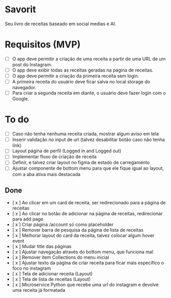 # Savorit

Seu livro de receitas baseado em social medias e AI.

# Requisitos (MVP)

- [ ] O app deve permitir a criação de uma receita a partir de uma URL de um post do Instagram.
- [ ] O app deve exibir todas as receitas geradas na página de receitas.
- [ ] O app deve permitir a criação da primeira receita sem login.
- [ ] A primeira receita do usuário deve ficar salva no local storage do navegador.
- [ ] Para criar a segunda receita em diante, o usuário deve fazer login com o Google.

# To do

- [ ] Caso não tenha nenhuma receita criada, mostrar algum aviso em tela
- [ ] Inserir validação no input de url (talvez desabilitar botão caso não tenha link)
- [ ] Layout página de perfil (Logged in and Logged out)
- [ ] Implementar fluxo de criação de receita
- [ ] Definir, e talvez criar layout no figma de estado de carregamento
- [ ] Ajustar componente de bottom menu para que ele fique igual ao layout, com a aba ativa mais destacada

## Done

- [ x ] Ao clicar em um card de receita, ser redirecionado para a página de receitas
- [ x ] Ao clicar no botão de adicionar na página de receitas, redirecionar para add page
- [ x ] Criar página /account só como placeholder
- [ x ] Remover barra de pesquisa da página de lista de receitas
- [ x ] Melhorar layout do card da receita, talvez colocar algum hover event
- [ x ] Mudar title das páginas
- [ x ] Ajustar navegação através do bottom menu, que funciona mal
- [ x ] Remover item Collections do menu inicial
- [ x ] Ajustar texto da página de criar receita para ficar mais específico o foco no instagram
- [ x ] Tela de adicionar receita (Layout)
- [ x ] Tela de lista de receitas (Layout)
- [ x ] Microservice Python que recebe uma url do instagram e devolve uma receita já formatada
